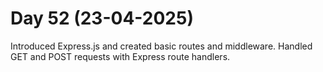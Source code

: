 # Day 52 (23-04-2025)
Introduced Express.js and created basic routes and middleware.
Handled GET and POST requests with Express route handlers.
